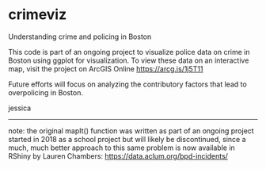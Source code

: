 # crimeviz

Understanding crime and policing in Boston

This code is part of an ongoing project to visualize police data on crime in Boston using ggplot for visualization. To view these data on an interactive map, visit the project on ArcGIS Online https://arcg.is/1j5T11

Future efforts will focus on analyzing the contributory factors that lead to overpolicing in Boston.

jessica

---

note: the original mapIt() function was written as part of an ongoing project started in 2018 as a school project but will likely be discontinued, since a much, much better approach to this same problem is now available in RShiny by Lauren Chambers: https://data.aclum.org/bpd-incidents/
